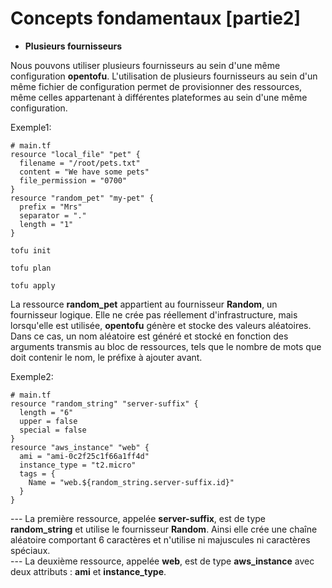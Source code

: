 # Concepts fondamentaux [partie2]

- **Plusieurs fournisseurs**

Nous pouvons utiliser plusieurs fournisseurs au sein d'une même configuration **opentofu**. L'utilisation de plusieurs fournisseurs au sein d'un même fichier de configuration permet de provisionner des ressources, même celles appartenant à différentes plateformes au sein d'une même configuration.

Exemple1:

```
# main.tf
resource "local_file" "pet" {
  filename = "/root/pets.txt"
  content = "We have some pets"
  file_permission = "0700"
}
resource "random_pet" "my-pet" {
  prefix = "Mrs"
  separator = "."
  length = "1"
}
```

```
tofu init
```

```
tofu plan
```

```
tofu apply
```

La ressource **random_pet** appartient au fournisseur **Random**, un fournisseur logique. Elle ne crée pas réellement d'infrastructure, mais lorsqu'elle est utilisée, **opentofu** génère et stocke des valeurs aléatoires. <br>
Dans ce cas, un nom aléatoire est généré et stocké en fonction des arguments transmis au bloc de ressources, tels que le nombre de mots que doit contenir le nom, le préfixe à ajouter avant.

Exemple2:

```
# main.tf
resource "random_string" "server-suffix" {
  length = "6"
  upper = false
  special = false
}
resource "aws_instance" "web" {
  ami = "ami-0c2f25c1f66a1ff4d"
  instance_type = "t2.micro"
  tags = {
    Name = "web.${random_string.server-suffix.id}"
  }
}
```

--- La première ressource, appelée **server-suffix**, est de type **random_string** et utilise le fournisseur **Random**. Ainsi elle crée une chaîne aléatoire comportant 6 caractères et n'utilise ni majuscules ni caractères spéciaux. <br>
--- La deuxième ressource, appelée **web**, est de type **aws_instance** avec deux attributs : **ami** et **instance_type**.
